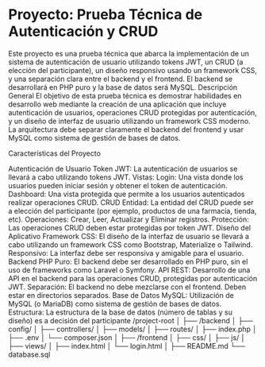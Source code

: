 <h1>Proyecto: Prueba Técnica de Autenticación y CRUD</h1>
Este proyecto es una prueba técnica que abarca la implementación de un sistema de autenticación de usuario utilizando tokens JWT, un CRUD (a elección del participante), un diseño responsivo usando un framework CSS, y una separación clara entre el backend y el frontend. El backend se desarrollará en PHP puro y la base de datos será MySQL.
Descripción General El objetivo de esta prueba técnica es demostrar habilidades en desarrollo web mediante la creación de una aplicación que incluye autenticación de usuarios, operaciones CRUD protegidas por autenticación, y un diseño de interfaz de usuario utilizando un framework CSS moderno. La arquitectura debe separar claramente el backend del frontend y usar MySQL como sistema de gestión de bases de datos.

Características del Proyecto

Autenticación de Usuario Token JWT: La autenticación de usuarios se llevará a cabo utilizando tokens JWT. Vistas: Login: Una vista donde los usuarios pueden iniciar sesión y obtener el token de autenticación. Dashboard: Una vista protegida que permite a los usuarios autenticados realizar operaciones CRUD.
CRUD Entidad: La entidad del CRUD puede ser a elección del participante (por ejemplo, productos de una farmacia, tienda, etc). Operaciones: Crear, Leer, Actualizar y Eliminar registros. Protección: Las operaciones CRUD deben estar protegidas por token JWT.
Diseño del Aplicativo Framework CSS: El diseño de la interfaz de usuario se llevará a cabo utilizando un framework CSS como Bootstrap, Materialize o Tailwind. Responsivo: La interfaz debe ser responsiva y amigable para el usuario.
Backend PHP Puro: El backend debe ser desarrollado en PHP puro, sin el uso de frameworks como Laravel o Symfony. API REST: Desarrollo de una API en el backend para las operaciones CRUD, protegidas por autenticación JWT. Separación: El backend no debe mezclarse con el frontend. Deben estar en directorios separados.
Base de Datos MySQL: Utilización de MySQL (o MariaDB) como sistema de gestión de bases de datos. Estructura: La estructura de la base de datos (número de tablas y su diseño) es a decisión del participante
/project-root
│
├── /backend
│   ├── config/
│   ├── controllers/
│   ├── models/
│   ├── routes/
│   ├── index.php
│   ├── .env
│   └── composer.json
│
├── /frontend
│   ├── css/
│   ├── js/
│   ├── views/
│   ├── index.html
│   └── login.html
│
├── README.md
└── database.sql

